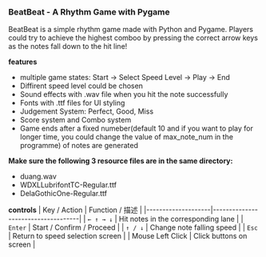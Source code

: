 ### BeatBeat - A Rhythm Game with Pygame

BeatBeat is a simple rhythm game made with Python and Pygame. Players could try to achieve the highest comboo by pressing the correct arrow keys as the notes fall down to the hit line!

__features__
- multiple game states: Start -> Select Speed Level -> Play -> End
- Diffirent speed level could be chosen
- Sound effects with .wav file when you hit the note successfully
- Fonts with .ttf files for UI styling
- Judgement System: Perfect, Good, Miss
- Score system and Combo system
- Game ends after a fixed numeber(default 10 and if you want to play for longer time, you could change the value of max_note_num in the programme) of notes are generated

__Make sure the following 3 resource files are in the same directory:__
- duang.wav
- WDXLLubrifontTC-Regular.ttf
- DelaGothicOne-Regular.ttf

__controls__
| Key / Action       | Function / 描述                   |
|--------------------|------------------------------------|
| `← ↑ → ↓`          | Hit notes in the corresponding lane |
| `Enter`            | Start / Confirm / Proceed  |
| `↑ / ↓`            | Change note falling speed  |
| `Esc`       | Return to speed selection screen |
| Mouse Left Click   | Click buttons on screen |
